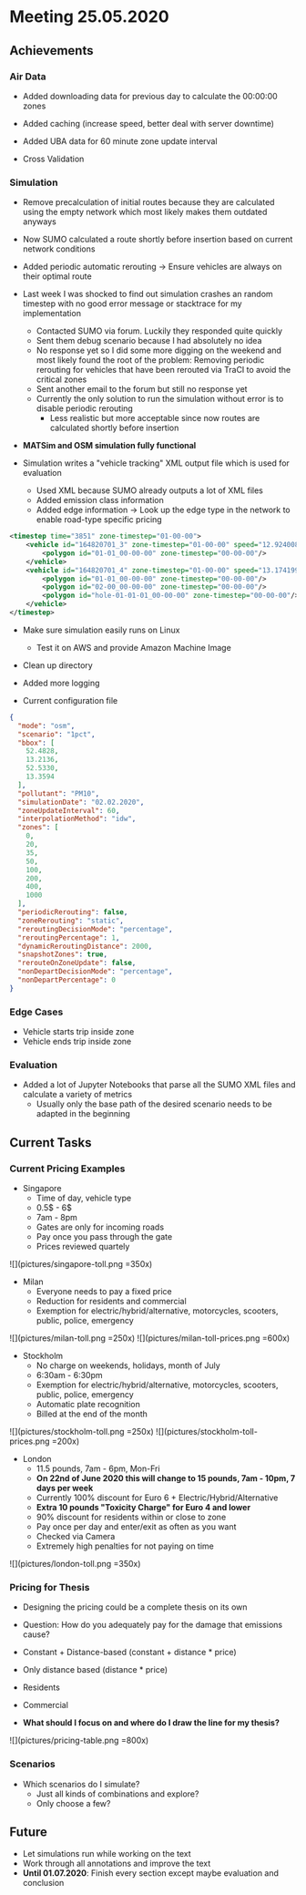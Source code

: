 # Meeting 25.05.2020

## Achievements

### Air Data

* Added downloading data for previous day to calculate the 00:00:00 zones
* Added caching (increase speed, better deal with server downtime)
* Added UBA data for 60 minute zone update interval

* Cross Validation

### Simulation

* Remove precalculation of initial routes because they are calculated using the empty network which most likely makes them outdated anyways
* Now SUMO calculated a route shortly before insertion based on current network conditions
* Added periodic automatic rerouting -> Ensure vehicles are always on their optimal route

* Last week I was shocked to find out simulation crashes an random timestep with no good error message or stacktrace for my implementation
  * Contacted SUMO via forum. Luckily they responded quite quickly
  * Sent them debug scenario because I had absolutely no idea
  * No response yet so I did some more digging on the weekend and most likely found the root of the problem: Removing periodic rerouting for vehicles that have been rerouted via TraCI to avoid the critical zones
  * Sent another email to the forum but still no response yet
  * Currently the only solution to run the simulation without error is to disable periodic rerouting
    * Less realistic but more acceptable since now routes are calculated shortly before insertion

* **MATSim and OSM simulation fully functional**

* Simulation writes a "vehicle tracking" XML output file which is used for evaluation
  * Used XML because SUMO already outputs a lot of XML files
  * Added emission class information
  * Added edge information -> Look up the edge type in the network to enable road-type specific pricing

```xml
<timestep time="3851" zone-timestep="01-00-00">
    <vehicle id="164820701_3" zone-timestep="01-00-00" speed="12.924008657813594" edge="138000505#1" emission-class="HBEFA3/PC_D_EU2">
        <polygon id="01-01_00-00-00" zone-timestep="00-00-00"/>
    </vehicle>
    <vehicle id="164820701_4" zone-timestep="01-00-00" speed="13.174199504458054" edge="4475632#4" emission-class="HBEFA3/PC_G_EU4">
        <polygon id="01-01_00-00-00" zone-timestep="00-00-00"/>
        <polygon id="02-00_00-00-00" zone-timestep="00-00-00"/>
        <polygon id="hole-01-01-01_00-00-00" zone-timestep="00-00-00"/>
    </vehicle>
</timestep>
```

* Make sure simulation easily runs on Linux
  * Test it on AWS and provide Amazon Machine Image

* Clean up directory
* Added more logging

* Current configuration file

```json
{
  "mode": "osm",
  "scenario": "1pct",
  "bbox": [
    52.4828,
    13.2136,
    52.5330,
    13.3594
  ],
  "pollutant": "PM10",
  "simulationDate": "02.02.2020",
  "zoneUpdateInterval": 60,
  "interpolationMethod": "idw",
  "zones": [
    0,
    20,
    35,
    50,
    100,
    200,
    400,
    1000
  ],
  "periodicRerouting": false,
  "zoneRerouting": "static",
  "reroutingDecisionMode": "percentage",
  "reroutingPercentage": 1,
  "dynamicReroutingDistance": 2000,
  "snapshotZones": true,
  "rerouteOnZoneUpdate": false,
  "nonDepartDecisionMode": "percentage",
  "nonDepartPercentage": 0
}
```

### Edge Cases

* Vehicle starts trip inside zone
* Vehicle ends trip inside zone

### Evaluation

* Added a lot of Jupyter Notebooks that parse all the SUMO XML files and calculate a variety of metrics
  * Usually only the base path of the desired scenario needs to be adapted in the beginning

## Current Tasks

### Current Pricing Examples

* Singapore
  * Time of day, vehicle type
  * 0.5$ - 6$
  * 7am - 8pm
  * Gates are only for incoming roads
  * Pay once you pass through the gate
  * Prices reviewed quartely
  
![](pictures/singapore-toll.png =350x)

* Milan
  * Everyone needs to pay a fixed price
  * Reduction for residents and commercial
  * Exemption for electric/hybrid/alternative, motorcycles, scooters, public, police, emergency

![](pictures/milan-toll.png =250x)
![](pictures/milan-toll-prices.png =600x)

* Stockholm
  * No charge on weekends, holidays, month of July
  * 6:30am - 6:30pm
  * Exemption for electric/hybrid/alternative, motorcycles, scooters, public, police, emergency
  * Automatic plate recognition
  * Billed at the end of the month

![](pictures/stockholm-toll.png =250x)
![](pictures/stockholm-toll-prices.png =200x)

* London
  * 11.5 pounds, 7am - 6pm, Mon-Fri
  * **On 22nd of June 2020 this will change to 15 pounds, 7am - 10pm, 7 days per week**
  * Currently 100% discount for Euro 6 + Electric/Hybrid/Alternative
  * **Extra 10 pounds "Toxicity Charge" for Euro 4 and lower**
  * 90% discount for residents within or close to zone
  * Pay once per day and enter/exit as often as you want
  * Checked via Camera
  * Extremely high penalties for not paying on time

![](pictures/london-toll.png =350x)

### Pricing for Thesis

* Designing the pricing could be a complete thesis on its own

* Question: How do you adequately pay for the damage that emissions cause?

* Constant + Distance-based (constant + distance * price)
* Only distance based (distance * price)

* Residents
* Commercial

* **What should I focus on and where do I draw the line for my thesis?**

![](pictures/pricing-table.png =800x)

### Scenarios

* Which scenarios do I simulate?
  * Just all kinds of combinations and explore?
  * Only choose a few?

## Future

* Let simulations run while working on the text
* Work through all annotations and improve the text
* **Until 01.07.2020**: Finish every section except maybe evaluation and conclusion
